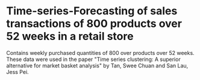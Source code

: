 # Time-series-Forecasting of  sales transactions of 800 products over 52 weeks in a retail store

Contains weekly purchased quantities of 800 over products over 52 weeks. These data were used in the paper "Time series clustering: A superior alternative for market basket analysis" by Tan, Swee Chuan and San Lau, Jess Pei.

